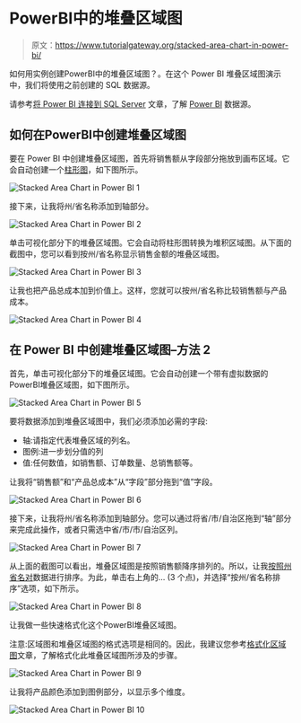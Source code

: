 # PowerBI中的堆叠区域图

> 原文：<https://www.tutorialgateway.org/stacked-area-chart-in-power-bi/>

如何用实例创建PowerBI中的堆叠区域图？。在这个 Power BI 堆叠区域图演示中，我们将使用之前创建的 SQL 数据源。

请参考[将 Power BI 连接到 SQL Server](https://www.tutorialgateway.org/connect-power-bi-to-sql-server/) 文章，了解 [Power BI](https://www.tutorialgateway.org/power-bi-tutorial/) 数据源。

## 如何在PowerBI中创建堆叠区域图

要在 Power BI 中创建堆叠区域图，首先将销售额从字段部分拖放到画布区域。它会自动创建一个[柱形图](https://www.tutorialgateway.org/column-chart-in-power-bi/)，如下图所示。

![Stacked Area Chart in Power BI 1](img/f466c061a31b8db58f330824553bd5d1.png)

接下来，让我将州/省名称添加到轴部分。

![Stacked Area Chart in Power BI 2](img/3bfbe7ab5af3b3e3e89bb484e0478b5b.png)

单击可视化部分下的堆叠区域图。它会自动将柱形图转换为堆积区域图。从下面的截图中，您可以看到按州/省名称显示销售金额的堆叠区域图。

![Stacked Area Chart in Power BI 3](img/d39015c97c6cfe52112a8d8f510669da.png)

让我也把产品总成本加到价值上。这样，您就可以按州/省名称比较销售额与产品成本。

![Stacked Area Chart in Power BI 4](img/efb3a82a1460eb93c82b4c7db3496f72.png)

## 在 Power BI 中创建堆叠区域图–方法 2

首先，单击可视化部分下的堆叠区域图。它会自动创建一个带有虚拟数据的PowerBI堆叠区域图，如下图所示。

![Stacked Area Chart in Power BI 5](img/6c6be7294967ebc0dc8a03d8f13c66ed.png)

要将数据添加到堆叠区域图中，我们必须添加必需的字段:

*   轴:请指定代表堆叠区域的列名。
*   图例:进一步划分值的列
*   值:任何数值，如销售额、订单数量、总销售额等。

让我将“销售额”和“产品总成本”从“字段”部分拖到“值”字段。

![Stacked Area Chart in Power BI 6](img/cb081473a7b11fe8ce44e4c1aa401a91.png)

接下来，让我将州/省名称添加到轴部分。您可以通过将省/市/自治区拖到“轴”部分来完成此操作，或者只需选中省/市/市/自治区列。

![Stacked Area Chart in Power BI 7](img/570780308069463a9fd955ee29b23111.png)

从上面的截图可以看出，堆叠区域图是按照销售额降序排列的。所以，让我[按照州省名对](https://www.tutorialgateway.org/how-to-sort-a-chart-in-power-bi/)数据进行排序。为此，单击右上角的… (3 个点)，并选择“按州/省名称排序”选项，如下所示。

![Stacked Area Chart in Power BI 8](img/818505091a254c84c50c202698dc56c5.png)

让我做一些快速格式化这个PowerBI堆叠区域图。

注意:区域图和堆叠区域图的格式选项是相同的。因此，我建议您参考[格式化区域图](https://www.tutorialgateway.org/format-power-bi-area-chart/)文章，了解格式化此堆叠区域图所涉及的步骤。

![Stacked Area Chart in Power BI 9](img/0e90eb4615ff97d687c783aa34e65786.png)

让我将产品颜色添加到图例部分，以显示多个维度。

![Stacked Area Chart in Power BI 10](img/b260dd6d0ab2ddbcc41a4880c65e8e1e.png)